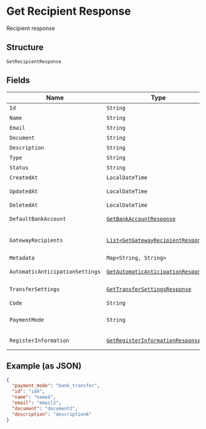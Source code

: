 
# Get Recipient Response

Recipient response

## Structure

`GetRecipientResponse`

## Fields

| Name | Type | Tags | Description | Getter | Setter |
|  --- | --- | --- | --- | --- | --- |
| `Id` | `String` | Optional | Id | String getId() | setId(String id) |
| `Name` | `String` | Optional | Name | String getName() | setName(String name) |
| `Email` | `String` | Optional | Email | String getEmail() | setEmail(String email) |
| `Document` | `String` | Optional | Document | String getDocument() | setDocument(String document) |
| `Description` | `String` | Optional | Description | String getDescription() | setDescription(String description) |
| `Type` | `String` | Optional | Type | String getType() | setType(String type) |
| `Status` | `String` | Optional | Status | String getStatus() | setStatus(String status) |
| `CreatedAt` | `LocalDateTime` | Optional | Creation date | LocalDateTime getCreatedAt() | setCreatedAt(LocalDateTime createdAt) |
| `UpdatedAt` | `LocalDateTime` | Optional | Last update date | LocalDateTime getUpdatedAt() | setUpdatedAt(LocalDateTime updatedAt) |
| `DeletedAt` | `LocalDateTime` | Optional | Deletion date | LocalDateTime getDeletedAt() | setDeletedAt(LocalDateTime deletedAt) |
| `DefaultBankAccount` | [`GetBankAccountResponse`](../../doc/models/get-bank-account-response.md) | Optional | Default bank account | GetBankAccountResponse getDefaultBankAccount() | setDefaultBankAccount(GetBankAccountResponse defaultBankAccount) |
| `GatewayRecipients` | [`List<GetGatewayRecipientResponse>`](../../doc/models/get-gateway-recipient-response.md) | Optional | Info about the recipient on the gateway | List<GetGatewayRecipientResponse> getGatewayRecipients() | setGatewayRecipients(List<GetGatewayRecipientResponse> gatewayRecipients) |
| `Metadata` | `Map<String, String>` | Optional | Metadata | Map<String, String> getMetadata() | setMetadata(Map<String, String> metadata) |
| `AutomaticAnticipationSettings` | [`GetAutomaticAnticipationResponse`](../../doc/models/get-automatic-anticipation-response.md) | Optional | - | GetAutomaticAnticipationResponse getAutomaticAnticipationSettings() | setAutomaticAnticipationSettings(GetAutomaticAnticipationResponse automaticAnticipationSettings) |
| `TransferSettings` | [`GetTransferSettingsResponse`](../../doc/models/get-transfer-settings-response.md) | Optional | - | GetTransferSettingsResponse getTransferSettings() | setTransferSettings(GetTransferSettingsResponse transferSettings) |
| `Code` | `String` | Optional | Recipient code | String getCode() | setCode(String code) |
| `PaymentMode` | `String` | Optional | Payment mode<br>**Default**: `"bank_transfer"` | String getPaymentMode() | setPaymentMode(String paymentMode) |
| `RegisterInformation` | [`GetRegisterInformationResponse`](../../doc/models/get-register-information-response.md) | Optional | - | GetRegisterInformationResponse getRegisterInformation() | setRegisterInformation(GetRegisterInformationResponse registerInformation) |

## Example (as JSON)

```json
{
  "payment_mode": "bank_transfer",
  "id": "id4",
  "name": "name4",
  "email": "email2",
  "document": "document2",
  "description": "description6"
}
```

